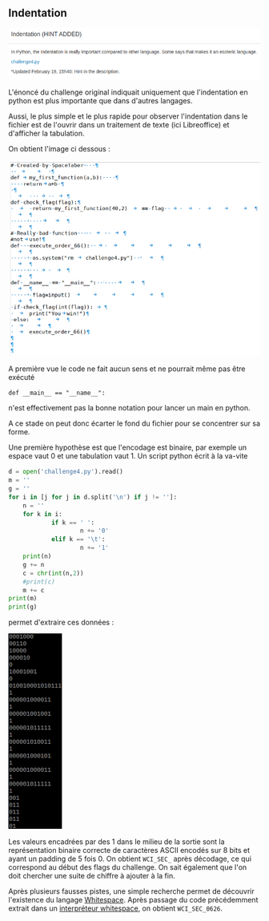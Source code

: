 ## Indentation

![statement](challenge.png)

L'énoncé du challenge original indiquait uniquement que l'indentation en python est plus importante que dans d'autres langages.

Aussi, le plus simple et le plus rapide pour observer l'indentation dans le fichier est de l'ouvrir dans un traitement de texte (ici Libreoffice) et d'afficher la tabulation.

On obtient l'image ci dessous : 

![decoded](challenge_decoded.png)

A première vue le code ne fait aucun sens et ne pourrait même pas être exécuté 

```pytho
def __main__ == "__name__":
```

n'est effectivement pas la bonne notation pour lancer un main en python.

A ce stade on peut donc écarter le fond du fichier pour se concentrer sur sa forme. 

Une première hypothèse est que l'encodage est binaire, par exemple un espace vaut 0 et une tabulation vaut 1. Un script python écrit à la va-vite 

```python
d = open('challenge4.py').read()
m = ''
g = ''
for i in [j for j in d.split('\n') if j != '']:
    n = ''
    for k in i:
            if k == ' ':
                    n += '0'
            elif k == '\t':
                    n += '1'
    print(n)
    g += n
    c = chr(int(n,2))
    #print(c)
    m += c
print(m)
print(g)
```

permet d'extraire ces données :

![script_output](script_output.png)

Les valeurs encadrées par des 1 dans le milieu de la sortie sont la représentation binaire correcte de caractères ASCII encodés sur 8 bits et ayant un padding de 5 fois 0.
On obtient `WCI_SEC_` après décodage, ce qui correspond au début des flags du challenge. On sait également que l'on doit chercher une suite de chiffre à ajouter à la fin.

Après plusieurs fausses pistes, une simple recherche permet de découvrir l'existence du langage [Whitespace](https://en.wikipedia.org/wiki/Whitespace_%28programming_language%29). Après passage du code précédemment extrait dans un [interpréteur whitespace](http://vii5ard.github.io/whitespace/), on obtient `WCI_SEC_0626`.

